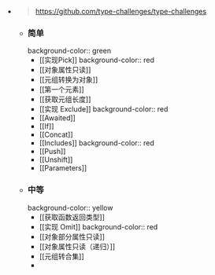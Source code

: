 - > https://github.com/type-challenges/type-challenges
	- ### 简单
	  background-color:: green
		- [[实现Pick]]
		  background-color:: red
		- [[对象属性只读]]
		- [[元组转换为对象]]
		- [[第一个元素]]
		- [[获取元组长度]]
		- [[实现 Exclude]]
		  background-color:: red
		- [[Awaited]]
		- [[If]]
		- [[Concat]]
		- [[Includes]]
		  background-color:: red
		- [[Push]]
		- [[Unshift]]
		- [[Parameters]]
	- ### 中等
	  background-color:: yellow
		- [[获取函数返回类型]]
		- [[实现 Omit]]
		  background-color:: red
		- [[对象部分属性只读]]
		- [[对象属性只读（递归）]]
		- [[元组转合集]]
		-